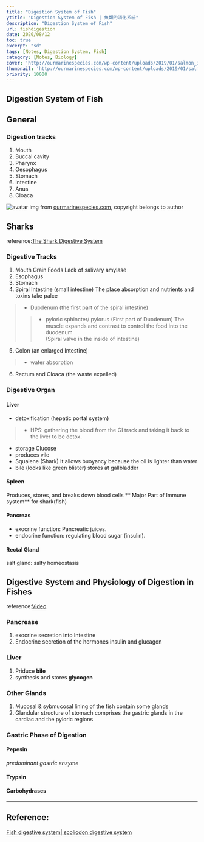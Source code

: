```yaml
---
title: "Digestion System of Fish"
ytitle: "Digestion System of Fish | 魚類的消化系統"
description: "Digestion System of Fish"
url: fishdigestion
date: 2020/08/12
toc: true
excerpt: "sd"
tags: [Notes, Digestion System, Fish]
category: [Notes, Biology]
cover: 'http://ourmarinespecies.com/wp-content/uploads/2019/01/salmon_3-e1547995330751.jpg'
thumbnail: 'http://ourmarinespecies.com/wp-content/uploads/2019/01/salmon_3-e1547995330751.jpg'
priority: 10000
---
```


## Digestion System of Fish


## General
### Digestion tracks
1. Mouth
2. Buccal cavity
3. Pharynx
4. Oesophagus
5. Stomach
6. Intestine
7. Anus
8. Cloaca


![avatar](http://ourmarinespecies.com/wp-content/uploads/2019/01/salmon_3-e1547995330751.jpg)
img from [ourmarinespecies.com](https://ourmarinespecies.com/c-fishes/salmon/), copyright belongs to author


## Sharks
reference:[The Shark Digestive System](https://www.youtube.com/watch?v=ELIGC3vDFeo)
### Digestive Tracks
1. Mouth
Grain Foods
Lack of salivary amylase
2. Esophagus
3. Stomach
4. Spiral Intestine (small intestine)
The place absorption and nutrients and toxins take palce
>- Duodenum (the first part of the spiral intestine)
>>- pyloric sphincter/ pylorus (First part of Duodenum)
>> The muscle expands and contrast to control the food into the duodenum  
(Spiral valve in the inside of intestine)
5. Colon (an enlarged Intestine)
> - water absorption
6. Rectum and Cloaca (the waste expelled)

### Digestive Organ
#### Liver
- detoxification (hepatic portal system)
> - HPS: gathering the blood from the GI track and taking it back to the liver to be detox.
- storage Clucose
- produces vile
- Squalene (Shark)
  It allows buoyancy because the oil is lighter than water
- bile (looks like green blister)
 stores at gallbladder

#### Spleen
Produces, stores, and breaks down blood cells
** Major Part of Immune system** for shark(fish)

#### Pancreas
- exocrine function: Pancreatic juices.
- endocrine function: regulating blood sugar (insulin).

#### Rectal Gland
salt gland: salty homeostasis

## Digestive System and Physiology of Digestion in Fishes
reference:[Video](https://www.youtube.com/watch?v=27Z8gEFeOAk)

### Pancrease
1. exocrine secretion into Intestine
2. Endocrine secretion of the hormones insulin and glucagon

### Liver
1. Priduce **bile**
2. synthesis and stores **glycogen**

### Other Glands
1. Mucosal & sybmucosal lining of the fish contain some glands
2. Glandular structure of stomach comprises the gastric glands in the cardiac and the pyloric regions

### Gastric Phase of Digestion
#### Pepesin
*predominant gastric enzyme*
#### Trypsin
#### Carbohydrases


















---
## Reference:

[Fish digestive system| scoliodon digestive system](https://www.youtube.com/watch?v=jKA5Fxcw120)

